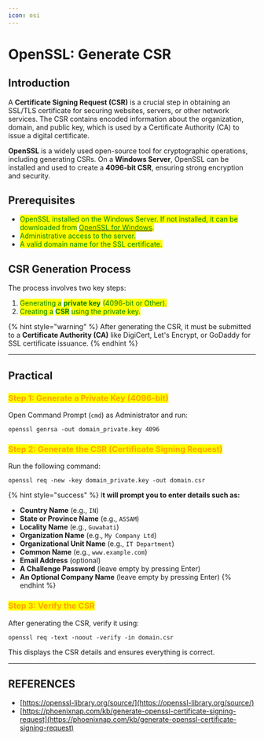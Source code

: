```yaml
---
icon: osi
---
```


# OpenSSL: Generate CSR

## Introduction

A **Certificate Signing Request (CSR)** is a crucial step in obtaining an SSL/TLS certificate for securing websites, servers, or other network services. The CSR contains encoded information about the organization, domain, and public key, which is used by a Certificate Authority (CA) to issue a digital certificate.

**OpenSSL** is a widely used open-source tool for cryptographic operations, including generating CSRs. On a **Windows Server**, OpenSSL can be installed and used to create a **4096-bit CSR**, ensuring strong encryption and security.

## Prerequisites

* <mark style="color:green;">OpenSSL installed on the Windows Server. If not installed, it can be downloaded from</mark> [<mark style="color:green;">OpenSSL for Windows</mark>](https://openssl-library.org/source/)<mark style="color:green;">.</mark>
* <mark style="color:green;">Administrative access to the server.</mark>
* <mark style="color:green;">A valid domain name for the SSL certificate.</mark>

## CSR Generation Process

The process involves two key steps:

1. <mark style="color:green;">Generating a</mark> <mark style="color:green;"></mark><mark style="color:green;">**private key**</mark> <mark style="color:green;"></mark><mark style="color:green;">(4096-bit or Other).</mark>
2. <mark style="color:green;">Creating a</mark> <mark style="color:green;"></mark><mark style="color:green;">**CSR**</mark> <mark style="color:green;"></mark><mark style="color:green;">using the private key.</mark>

{% hint style="warning" %}
After generating the CSR, it must be submitted to a **Certificate Authority (CA)** like DigiCert, Let's Encrypt, or GoDaddy for SSL certificate issuance.
{% endhint %}



***

## Practical

### <mark style="color:orange;">Step 1: Generate a Private Key (4096-bit)</mark>

Open Command Prompt (`cmd`) as Administrator and run:

```
openssl genrsa -out domain_private.key 4096
```

### <mark style="color:orange;">Step 2: Generate the CSR (Certificate Signing Request)</mark>

Run the following command:

```
openssl req -new -key domain_private.key -out domain.csr
```

{% hint style="success" %}
I**t will prompt you to enter details such as:**

* **Country Name** (e.g., `IN`)
* **State or Province Name** (e.g., `ASSAM`)
* **Locality Name** (e.g., `Guwahati`)
* **Organization Name** (e.g., `My Company Ltd`)
* **Organizational Unit Name** (e.g., `IT Department`)
* **Common Name** (e.g., `www.example.com`)
* **Email Address** (optional)
* **A Challenge Password** (leave empty by pressing Enter)
* **An Optional Company Name** (leave empty by pressing Enter)
{% endhint %}

### <mark style="color:orange;">Step 3: Verify the CSR</mark>

After generating the CSR, verify it using:

```
openssl req -text -noout -verify -in domain.csr
```

This displays the CSR details and ensures everything is correct.





***

## REFERENCES

* [https://openssl-library.org/source/](https://openssl-library.org/source/)
* [https://phoenixnap.com/kb/generate-openssl-certificate-signing-request](https://phoenixnap.com/kb/generate-openssl-certificate-signing-request)

